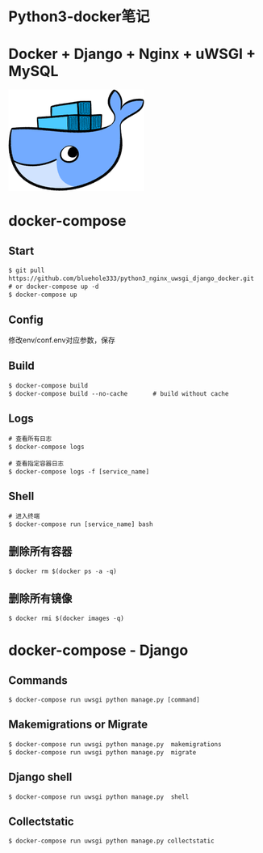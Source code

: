 # Python3-docker笔记
# Docker + Django + Nginx + uWSGI + MySQL

![](img/docker.png)

# docker-compose
## Start 
```
$ git pull  https://github.com/bluehole333/python3_nginx_uwsgi_django_docker.git
# or docker-compose up -d 
$ docker-compose up
```

## Config
修改env/conf.env对应参数，保存

## Build
```
$ docker-compose build
$ docker-compose build --no-cache       # build without cache
```

## Logs
```
# 查看所有日志
$ docker-compose logs

# 查看指定容器日志
$ docker-compose logs -f [service_name]
```

## Shell
```
# 进入终端
$ docker-compose run [service_name] bash
```

## 删除所有容器
```
$ docker rm $(docker ps -a -q)
```

## 删除所有镜像
```
$ docker rmi $(docker images -q)
```

# docker-compose - Django
## Commands
```
$ docker-compose run uwsgi python manage.py [command]
```

## Makemigrations or Migrate
```
$ docker-compose run uwsgi python manage.py  makemigrations
$ docker-compose run uwsgi python manage.py  migrate
```

## Django shell
```
$ docker-compose run uwsgi python manage.py  shell
```

## Collectstatic
```
$ docker-compose run uwsgi python manage.py collectstatic
```